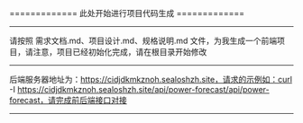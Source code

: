 ============= 此处开始进行项目代码生成 =============

---

请按照 需求文档.md、项目设计.md、规格说明.md 文件，为我生成一个前端项目，请注意，项目已经初始化完成，请在根目录开始修改

---

后端服务器地址为：https://cidjdkmkznoh.sealoshzh.site，请求的示例如：curl -I https://cidjdkmkznoh.sealoshzh.site/api/power-forecast/api/power-forecast，请完成前后端接口对接

---
